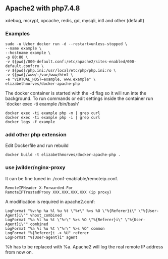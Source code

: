 ## Apache2 with php7.4.8
xdebug, mcrypt, opcache, redis, gd, mysqli, intl and other (default)

### Examples

```
sudo -u Uzhor docker run -d --restart=unless-stopped \
--name example \
--hostname example \
-p 80:80 \
-v ${pwd}/000-default.conf:/etc/apache2/sites-enabled/000-default.conf:ro \
-v ${pwd}/php.ini:/usr/local/etc/php/php.ini:ro \
-v ${pwd}/www/:/var/www/html \
-e "VIRTUAL_HOST=example, www.example" \
elizabethmorves/docker-apache-php
```

The docker container is started with the -d flag so it will run inte the background. To run commands or edit settings inside
the container run `docker exec -ti example /bin/bash'

```
docker exec -ti example php -m | grep curl
docker exec -ti example php -i | grep curl
docker logs -f example
```
 
 ### add other php extension
 Edit Dockerfile and run rebuild
 
 ```
 docker build -t elizabethmorves/docker-apache-php .
 ```

### use jwilder/nginx-proxy
It can be fine tuned in ./conf-enablable/remoteip.conf.
```
RemoteIPHeader X-Forwarded-For
RemoteIPTrustedProxy XXX.XXX.XXX.XXX (ip proxy)
```
A modification is required in apache2.conf:
```
LogFormat "%v:%p %a %l %u %t \"%r\" %>s %O \"%{Referer}i\" \"%{User-Agent}i\"" vhost_combined
LogFormat "%a %l %u %t \"%r\" %>s %O \"%{Referer}i\" \"%{User-Agent}i\"" combined
LogFormat "%a %l %u %t \"%r\" %>s %O" common
LogFormat "%{Referer}i -> %U" referer
LogFormat "%{User-agent}i" agent
```
%h has to be replaced with %a. Apache2 will log the real remote IP address from now on.

